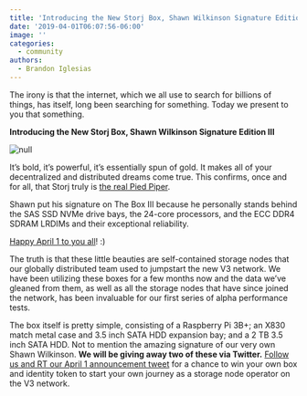 ```yaml
---
title: 'Introducing the New Storj Box, Shawn Wilkinson Signature Edition III'
date: '2019-04-01T06:07:56-06:00'
image: ''
categories:
  - community
authors:
  - Brandon Iglesias
---
```

The irony is that the internet, which we all use to search for billions of things, has itself, long been searching for something. Today we present to you that something. 

**Introducing the New Storj Box, Shawn Wilkinson Signature Edition III**

![null](/img/storj-box.png)

It’s bold, it’s powerful, it’s essentially spun of gold. It makes all of your decentralized and distributed dreams come true. This confirms, once and for all, that Storj truly is [the real Pied Piper](https://www.wired.com/2017/06/pied-pipers-new-internet-isnt-just-possible-almost/). 

Shawn put his signature on The Box III because he personally stands behind the SAS SSD NVMe drive bays, the 24-core processors, and the ECC DDR4 SDRAM LRDIMs and their exceptional reliability. 

[Happy April 1 to you all](https://en.wikipedia.org/wiki/April_Fools%27_Day)! :) 

The truth is that these little beauties are self-contained storage nodes that our globally distributed team used to jumpstart the new V3 network. We have been utilizing these boxes for a few months now and the data we’ve gleaned from them, as well as all the storage nodes that have since joined the network, has been invaluable for our first series of alpha performance tests. 

The box itself is pretty simple, consisting of a Raspberry Pi 3B+; an X830 match metal case and 3.5 inch SATA HDD expansion bay; and a 2 TB 3.5 inch SATA HDD. Not to mention the amazing signature of our very own Shawn Wilkinson. **We will be giving away two of these via Twitter.** [Follow us and RT our April 1 announcement tweet](https://twitter.com/storjproject/status/1112690901384478721) for a chance to win your own box and identity token to start your own journey as a storage node operator on the V3 network.

